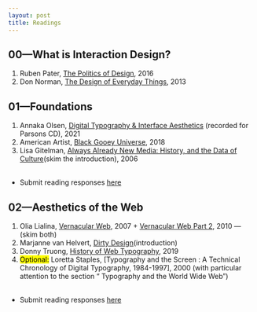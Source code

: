 ```yaml
---
layout: post
title: Readings
---
```


## 00—What is Interaction Design?
1. Ruben Pater, [The Politics of Design](http://www.untold-stories.net/?p=The-Politics-of-Design), 2016 
2. Don Norman, [The Design of Everyday Things](https://web.media.mit.edu/~ascii/papers/norman_chapter1_2013.pdf), 2013


## 01—Foundations
1.  Annaka Olsen, [Digital Typography & Interface Aesthetics](https://vimeo.com/amtparsons/review/507335385/ae7e1387ec) (recorded for Parsons CD), 2021
2. American Artist, [Black Gooey Universe](https://unbag.net/end/black-gooey-universe/), 2018 
3. Lisa Gitelman, [Always Already New Media: History, and the Data of Culture](https://www.mediastudies.asia/wp-content/uploads/2016/10/Gitelman-Always-Already-New-Intro-excerpts.pdf)(skim the introduction), 2006 <br><br>
- Submit reading responses [here](https://docs.google.com/document/d/1zp0CmThBfNv7nspoN9clikp86TO3blp8oSBTKPjJ4Jg)

## 02—Aesthetics of the Web
1.  Olia Lialina, [Vernacular Web](http://art.teleportacia.org/observation/vernacular/), 2007 + [Vernacular Web Part 2](http://contemporary-home-computing.org/vernacular-web-2/), 2010 — (skim both)
2. Marjanne van Helvert, [Dirty Design](https://dirty-design.net/dirtydesign.html)(introduction) 
3. Donny Truong, [History of Web Typography](https://prowebtype.com/history/), 2019
4. <mark>Optional:</mark> Loretta Staples, [Typography and the Screen : A Technical Chronology of Digital Typography, 1984-1997], 2000 (with particular attention to the section “ Typography and the World Wide Web”)<br><br>
- Submit reading responses [here](https://docs.google.com/document/d/1zp0CmThBfNv7nspoN9clikp86TO3blp8oSBTKPjJ4Jg)

 
 

